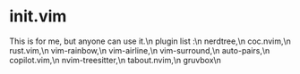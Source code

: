 # init.vim
This is for me, but anyone can use it.\n
plugin list :\n
  nerdtree,\n
  coc.nvim,\n
  rust.vim,\n
  vim-rainbow,\n
  vim-airline,\n
  vim-surround,\n
  auto-pairs,\n
  copilot.vim,\n
  nvim-treesitter,\n
  tabout.nvim,\n
  gruvbox\n
